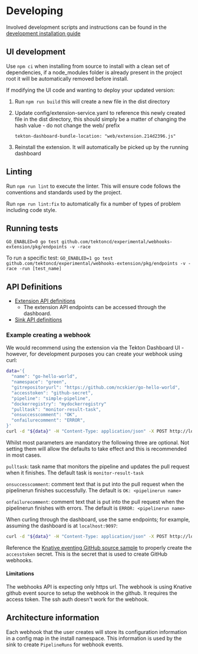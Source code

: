 # Developing

Involved development scripts and instructions can be found in the [development installation guide](https://github.com/tektoncd/experimental/blob/master/webhooks-extension/test/README.md#scripting)

## UI development

Use `npm ci` when installing from source to install with a clean set of dependencies, if a node_modules folder is already present in the project root it will be automatically removed before install.

If modifying the UI code and wanting to deploy your updated version:

1) Run `npm run build` this will create a new file in the dist directory
2) Update config/extension-service.yaml to reference this newly created file in the dist directory, this should simply be a matter of changing the hash value - do not change the web/ prefix

    `tekton-dashboard-bundle-location: "web/extension.214d2396.js"`

3) Reinstall the extension. It will automatically be picked up by the running dashboard

## Linting

Run `npm run lint` to execute the linter. This will ensure code follows the conventions and standards used by the project.

Run `npm run lint:fix` to automatically fix a number of types of problem including code style.

## Running tests

`GO_ENABLED=0 go test github.com/tektoncd/experimental/webhooks-extension/pkg/endpoints -v -race`

To run a specific test:
`GO_ENABLED=1 go test github.com/tektoncd/experimental/webhooks-extension/pkg/endpoints -v -race -run [test_name]`

## API Definitions

- [Extension API definitions](cmd/extension/README.md)
  - The extension API endpoints can be accessed through the dashboard.
- [Sink API definitions](cmd/sink/README.md)

### Example creating a webhook

We would recommend using the extension via the Tekton Dashboard UI - however, for development purposes you can create your webhook using curl:

```bash
data='{
  "name": "go-hello-world",
  "namespace": "green",
  "gitrepositoryurl": "https://github.com/ncskier/go-hello-world",
  "accesstoken": "github-secret",
  "pipeline": "simple-pipeline",
  "dockerregistry": "mydockerregistry"
  "pulltask": "monitor-result-task",
  "onsuccesscomment": "OK",
  "onfailurecomment": "ERROR",
}'
curl -d "${data}" -H "Content-Type: application/json" -X POST http://localhost:8080/webhooks
```
Whilst most parameters are mandatory the following three are optional. Not setting them will allow the defaults to take effect and this is recommended in most cases.

`pulltask`: task name that monitors the pipeline and updates the pull request when it finishes. The default task is `monitor-result-task`

`onsuccesscomment`: comment text that is put into the pull request when the pipelinerun finishes successfully.  The default is `OK: <pipelinerun name>`

`onfailurecomment`: comment text that is put into the pull request when the pipelinerun finishes with errors.  The default is `ERROR: <pipelinerun name>`

When curling through the dashboard, use the same endpoints; for example, assuming the dashboard is at `localhost:9097`:

```bash
curl -d "${data}" -H "Content-Type: application/json" -X POST http://localhost:9097/webhooks
```

Reference the [Knative eventing GitHub source sample](https://knative.dev/docs/eventing/samples/github-source/) to properly create the `accesstoken` secret. This is the secret that is used to create GitHub webhooks.

#### Limitations

The webhooks API is expecting only https url. The webhook is using Knative github event source to setup the webhook in the github. It requires the access token. The ssh auth doesn't work for the webhook.

## Architecture information

Each webhook that the user creates will store its configuration information in a config map in the install namespace. This information is used by the sink to create `PipelineRuns` for webhook events.


